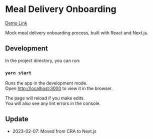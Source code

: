 # Meal Delivery Onboarding

[Demo Link](https://meal-delivery-onboarding.vercel.app/)

Mock meal delivery onboarding process, built with React and Next.js.

## Development

In the project directory, you can run:

### `yarn start`

Runs the app in the development mode.\
Open [http://localhost:3000](http://localhost:3000) to view it in the browser.

The page will reload if you make edits.\
You will also see any lint errors in the console.

## Update

- 2023-02-07: Moved from CRA to Next.js

